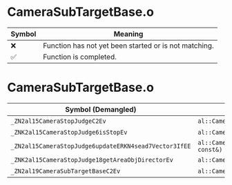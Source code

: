 # CameraSubTargetBase.o
| Symbol | Meaning 
| ------------- | ------------- 
| :x: | Function has not yet been started or is not matching. 
| :white_check_mark: | Function is completed. 


# CameraSubTargetBase.o
| Symbol (Demangled) | Symbol (Mangled) | Decompiled? |
| ------------- |  ------------- | ------------- |
| `_ZN2al15CameraStopJudgeC2Ev` | `al::CameraStopJudge::CameraStopJudge(void)` | :white_check_mark: |
| `_ZNK2al15CameraStopJudge6isStopEv` | `al::CameraStopJudge::isStop(void)const` | :white_check_mark: |
| `_ZN2al15CameraStopJudge6updateERKN4sead7Vector3IfEE` | `al::CameraStopJudge::update(sead::Vector3<float> const&)` | :white_check_mark: |
| `_ZNK2al15CameraStopJudge18getAreaObjDirectorEv` | `al::CameraStopJudge::getAreaObjDirector(void)const` | :white_check_mark: |
| `_ZN2al19CameraSubTargetBaseC2Ev` | `al::CameraSubTargetBase::CameraSubTargetBase(void)` | :white_check_mark: |

